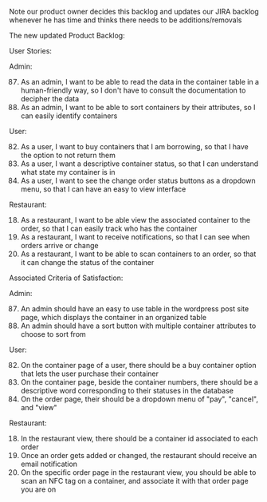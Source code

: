 Note our product owner decides this backlog and updates our JIRA backlog whenever he has time and thinks there needs to be additions/removals

The new updated Product Backlog: 

User Stories:

Admin:

87. As an admin, I want to be able to read the data in the container table in a human-friendly way, so I don't have to consult the documentation to decipher the data
92. As an admin, I want to be able to sort containers by their attributes, so I can easily identify containers

User:

82. As a user, I want to buy containers that I am borrowing, so that I have the option to not return them
88. As a user, I want a descriptive container status, so that I can understand what state my container is in
97. As a user, I want to see the change order status buttons as a dropdown menu, so that I can have an easy to view interface 

Restaurant:

18. As a restaurant, I want to be able view the associated container to the order, so that I can easily track who has the container
19. As a restaurant, I want to receive notifications, so that I can see when orders arrive or change
85. As a restaurant, I want to be able to scan containers to an order, so that it can change the status of the container

Associated Criteria of Satisfaction:

Admin:

87. An admin should have an easy to use table in the wordpress post site page, which displays the container in an organized table 
92. An admin should have a sort button with multiple container attributes to choose to sort from

User:

82. On the container page of a user, there should be a buy container option that lets the user purchase their container
88. On the container page, beside the container numbers, there should be a descriptive word corresponding to their statuses in the database
97. On the order page, their should be a dropdown menu of "pay", "cancel", and "view"

Restaurant: 

18. In the restaurant view, there should be a container id associated to each order 
19. Once an order gets added or changed, the restaurant should receive an email notification
85. On the specific order page in the restaurant view, you should be able to scan an NFC tag on a container, and associate it with that order page you are on
